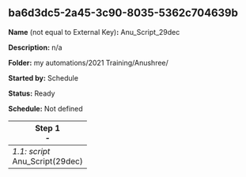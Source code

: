 ## ba6d3dc5-2a45-3c90-8035-5362c704639b

**Name** (not equal to External Key)**:** Anu_Script_29dec

**Description:** n/a

**Folder:** my automations/2021 Training/Anushree/

**Started by:** Schedule

**Status:** Ready

**Schedule:** Not defined

| Step 1<br>_-_ |
| --- |
| _1.1: script_<br>Anu_Script(29dec) |
